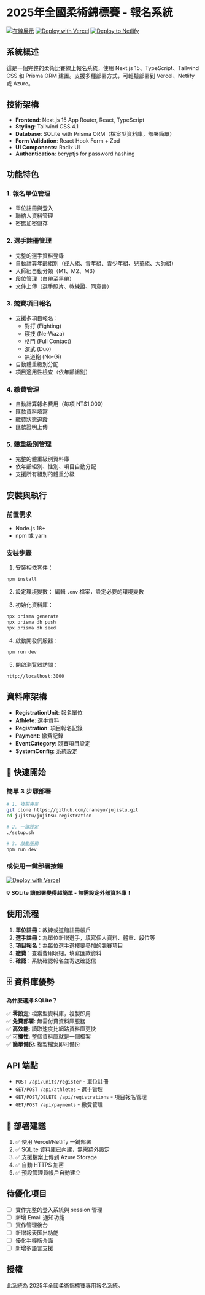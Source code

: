 # 2025年全國柔術錦標賽 - 報名系統

[![在線展示](https://img.shields.io/badge/在線展示-查看網站-blue)](https://your-demo-site.vercel.app)
[![Deploy with Vercel](https://vercel.com/button)](https://vercel.com/new/clone?repository-url=https://github.com/craneyu/jujistu)
[![Deploy to Netlify](https://www.netlify.com/img/deploy/button.svg)](https://app.netlify.com/start/deploy?repository=https://github.com/craneyu/jujistu)

## 系統概述

這是一個完整的柔術比賽線上報名系統，使用 Next.js 15、TypeScript、Tailwind CSS 和 Prisma ORM 建置。支援多種部署方式，可輕鬆部署到 Vercel、Netlify 或 Azure。

## 技術架構

- **Frontend**: Next.js 15 App Router, React, TypeScript
- **Styling**: Tailwind CSS 4.1
- **Database**: SQLite with Prisma ORM（檔案型資料庫，部署簡單）
- **Form Validation**: React Hook Form + Zod
- **UI Components**: Radix UI
- **Authentication**: bcryptjs for password hashing

## 功能特色

### 1. 報名單位管理
- 單位註冊與登入
- 聯絡人資料管理
- 密碼加密儲存

### 2. 選手註冊管理
- 完整的選手資料登錄
- 自動計算年齡組別（成人組、青年組、青少年組、兒童組、大師組）
- 大師組自動分類（M1、M2、M3）
- 段位管理（白帶至黑帶）
- 文件上傳（選手照片、教練證、同意書）

### 3. 競賽項目報名
- 支援多項目報名：
  - 對打 (Fighting)
  - 寢技 (Ne-Waza)
  - 格鬥 (Full Contact)
  - 演武 (Duo)
  - 無道袍 (No-Gi)
- 自動體重級別分配
- 項目適用性檢查（依年齡組別）

### 4. 繳費管理
- 自動計算報名費用（每項 NT$1,000）
- 匯款資料填寫
- 繳費狀態追蹤
- 匯款證明上傳

### 5. 體重級別管理
- 完整的體重級別資料庫
- 依年齡組別、性別、項目自動分配
- 支援所有組別的體重分級

## 安裝與執行

### 前置需求
- Node.js 18+
- npm 或 yarn

### 安裝步驟

1. 安裝相依套件：
```bash
npm install
```

2. 設定環境變數：
編輯 `.env` 檔案，設定必要的環境變數

3. 初始化資料庫：
```bash
npx prisma generate
npx prisma db push
npx prisma db seed
```

4. 啟動開發伺服器：
```bash
npm run dev
```

5. 開啟瀏覽器訪問：
```
http://localhost:3000
```

## 資料庫架構

- **RegistrationUnit**: 報名單位
- **Athlete**: 選手資料
- **Registration**: 項目報名記錄
- **Payment**: 繳費記錄
- **EventCategory**: 競賽項目設定
- **SystemConfig**: 系統設定

## 🚀 快速開始

### 簡單 3 步驟部署

```bash
# 1. 複製專案
git clone https://github.com/craneyu/jujistu.git
cd jujistu/jujitsu-registration

# 2. 一鍵設定
./setup.sh

# 3. 啟動服務
npm run dev
```

### 或使用一鍵部署按鈕

[![Deploy with Vercel](https://vercel.com/button)](https://vercel.com/new/clone?repository-url=https://github.com/craneyu/jujistu)

**💡 SQLite 讓部署變得超簡單 - 無需設定外部資料庫！**

## 使用流程

1. **單位註冊**：教練或道館註冊帳戶
2. **選手註冊**：為單位新增選手，填寫個人資料、體重、段位等
3. **項目報名**：為每位選手選擇要參加的競賽項目
4. **繳費**：查看費用明細，填寫匯款資料
5. **確認**：系統確認報名並寄送確認信

## 🗄️ 資料庫優勢

**為什麼選擇 SQLite？**

✅ **零設定**: 檔案型資料庫，複製即用  
✅ **免費部署**: 無需付費資料庫服務  
✅ **高效能**: 讀取速度比網路資料庫更快  
✅ **可攜性**: 整個資料庫就是一個檔案  
✅ **簡單備份**: 複製檔案即可備份  

## API 端點

- `POST /api/units/register` - 單位註冊
- `GET/POST /api/athletes` - 選手管理
- `GET/POST/DELETE /api/registrations` - 項目報名管理
- `GET/POST /api/payments` - 繳費管理

## 🌟 部署建議

1. ✅ 使用 Vercel/Netlify 一鍵部署
2. ✅ SQLite 資料庫已內建，無需額外設定
3. ✅ 支援檔案上傳到 Azure Storage
4. ✅ 自動 HTTPS 加密
5. ✅ 預設管理員帳戶自動建立

## 待優化項目

- [ ] 實作完整的登入系統與 session 管理
- [ ] 新增 Email 通知功能
- [ ] 實作管理後台
- [ ] 新增報表匯出功能
- [ ] 優化手機版介面
- [ ] 新增多語言支援

## 授權

此系統為 2025年全國柔術錦標賽專用報名系統。